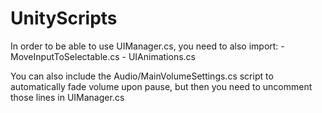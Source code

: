 # UnityScripts
In order to be able to use UIManager.cs, you need to also import:
	- MoveInputToSelectable.cs
	- UIAnimations.cs

You can also include the Audio/MainVolumeSettings.cs script to automatically fade volume upon pause, but then you need to uncomment those lines in UIManager.cs